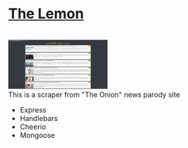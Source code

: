 # [The Lemon](https://obscure-depths-38268.herokuapp.com/)
<br />
<img src="./public/assets/images/scraper2.JPG" width="200px">
<br />
This is a scraper from "The Onion" news parody site

* Express
* Handlebars
* Cheerio
* Mongoose
<br />
